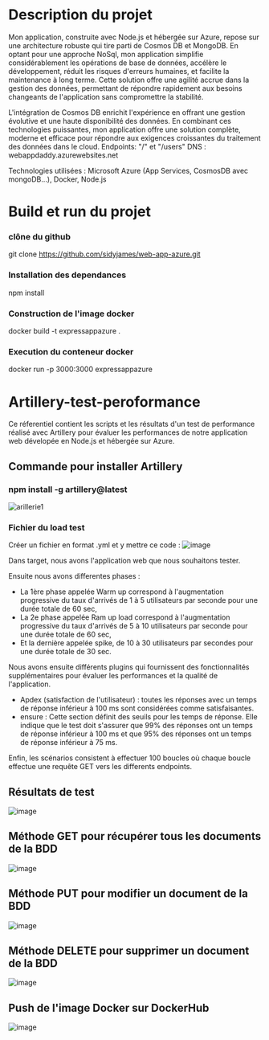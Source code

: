# Description du projet
Mon application, construite avec Node.js et hébergée sur Azure, repose sur une architecture robuste qui tire parti de Cosmos DB et MongoDB.
En optant pour une approche NoSql, mon application simplifie considérablement les opérations de base de données, accélère le développement, réduit les risques d'erreurs humaines, et facilite la maintenance à long terme. Cette solution offre une agilité accrue dans la gestion des données, permettant de répondre rapidement aux besoins changeants de l'application sans compromettre la stabilité.

L'intégration de Cosmos DB enrichit l'expérience en offrant une gestion évolutive et une haute disponibilité des données. En combinant ces technologies puissantes, mon application offre une solution complète, moderne et efficace pour répondre aux exigences croissantes du traitement des données dans le cloud.
Endpoints: "/" et "/users"
DNS : webappdaddy.azurewebsites.net

Technologies utilisées : Microsoft Azure (App Services, CosmosDB avec mongoDB...), Docker, Node.js

# Build et run du projet

### clône du github
git clone https://github.com/sidyjames/web-app-azure.git

### Installation des dependances
npm install

### Construction de l'image docker
docker build -t expressappazure .

### Execution du conteneur docker
docker run -p 3000:3000 expressappazure

# Artillery-test-peroformance
Ce réferentiel contient les scripts et les résultats d'un test de performance réalisé avec Artillery pour évaluer les performances de notre application web dévelopée en Node.js et hébergée sur Azure.

## Commande pour installer Artillery
### npm install -g artillery@latest
![arillerie1](https://github.com/sidyjames/Artillery-test-peroformance/assets/95179072/38f15cd8-57ce-46b7-ab4d-e96b8c95f17b)

### Fichier du load test
Créer un fichier en format .yml et y mettre ce code :
![image](https://github.com/sidyjames/Artillery-test-peroformance/assets/95179072/4f11c8e8-be89-45ce-8b71-00f54cd98519)

Dans target, nous avons l'application web que nous souhaitons tester.

Ensuite nous avons differentes phases : 
- La 1ère phase appelée Warm up correspond à l'augmentation progressive du taux d'arrivés de 1 à 5 utilisateurs par seconde pour une durée totale de 60 sec, 
- La 2e phase appelée Ram up load correspond à l'augmentation progressive du taux d'arrivés de 5 à 10 utilisateurs par seconde pour une durée totale de 60 sec,
- Et la dernière appelée spike, de 10 à 30 utilisateurs par secondes pour une durée totale de 30 sec.

Nous avons ensuite différents plugins qui fournissent des fonctionnalités supplémentaires pour évaluer les performances et la qualité de l'application.
- Apdex (satisfaction de l'utilisateur) : toutes les réponses avec un temps de réponse inférieur à 100 ms sont considérées comme satisfaisantes.
- ensure : Cette section définit des seuils pour les temps de réponse. Elle indique que le test doit s'assurer que 99% des réponses ont un temps de réponse inférieur à 100 ms et que 95% des réponses ont un temps de réponse inférieur à 75 ms.

Enfin, les scénarios consistent à effectuer 100 boucles où chaque boucle effectue une requête GET vers les differents endpoints.

## Résultats de test

![image](https://github.com/sidyjames/Artillery-test-peroformance/assets/95179072/3814c89e-b966-4f19-9e4b-e5f640de7c88)

## Méthode GET pour récupérer tous les documents de la BDD

![image](https://github.com/sidyjames/Artillery-test-peroformance/assets/95179072/cb73704d-2fa5-4a24-b5c8-cd7563727e9c)

## Méthode PUT pour modifier un document de la BDD

![image](https://github.com/sidyjames/Artillery-test-peroformance/assets/95179072/5fe2e4fe-37ff-4390-8a34-f7bf3fc90eda)

## Méthode DELETE pour supprimer un document de la BDD
![image](https://github.com/sidyjames/Artillery-test-peroformance/assets/95179072/5aac35eb-ca94-43a0-a159-f95d9c4ca3b6)

## Push de l'image Docker sur DockerHub
![image](https://github.com/sidyjames/Artillery-test-peroformance/assets/95179072/d71fe0fb-f095-4baa-8f3e-d38137e455c0)

